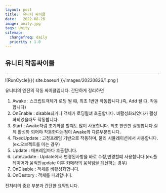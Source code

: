 ```yaml
---
layout: post
title:  유니티 싸이클
date:   2022-08-26
image: unity.jpg 
tags: Unity
sitemap:
  changefreq: daily
  priority : 1.0
---
```



## 유니티 작동싸이클

***

![RunCycle]({{ site.baseurl }}/images/20220826/1.png )

유니티의 엔진의 작동 싸이클입니다. 간단하게 정리하면

1. Awake : 스크립트객체가 로딩 될 떄, 최초 1번만 작동합니다.(즉, Add 될 떄, 작동합니다)
2. OnEnable : disable되거나 객체가 로딩될떄 호출합니다. 비활성화되었다가 활성화되었을때도 작동합니다.
3. Start : Awake처럼 초기화를 할떄도 많이 사용합니다. 최초 한번만 실행합니다.실제 활성화 되어야 작동한다는점이 Awake와 다른부분입니다.
4. FixedUpdate : 고정프레임 기반으로 작동하며, 물리 시뮬레이션에서 사용합니다.(ex.오브젝트를 미는 경우)
5. Update : 매프레임마다 호출합니다.
6. LateUpdate : Update에서 변경된사항을 바로 수정,변경할떄 사용합니다.(ex.플레이어가 움직인update 이후 카메라의 움직임을 계산하는 경우)
7. OnDisable : 객체를 비활성화합니다.
8. OnDestory : 객체를 파괴합니다.

전처리의 중요 부분과 간단한 요약입니다.